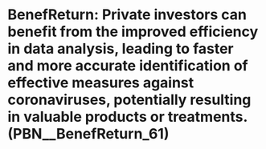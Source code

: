 # BenefReturn: __Private investors can benefit from the improved efficiency in data analysis, leading to faster and more accurate identification of effective measures against coronaviruses, potentially resulting in valuable products or treatments.__ (PBN__BenefReturn_61)


